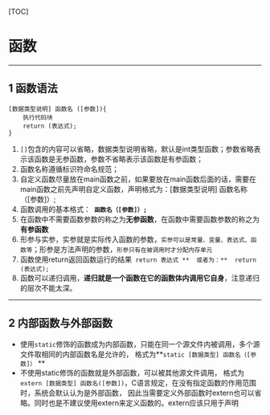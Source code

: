 [TOC]
# 函数

---
## 1 函数语法

```
[数据类型说明] 函数名 ([参数]){
    执行代码块
    return (表达式);
}
```

1. `[]`包含的内容可以省略，数据类型说明省略，默认是int类型函数；参数省略表示该函数是无参函数，参数不省略表示该函数是有参函数；
2. 函数名称遵循标识符命名规范；
3. 自定义函数尽量放在main函数之前，如果要放在main函数后面的话，需要在main函数之前先声明自定义函数，声明格式为：[数据类型说明] 函数名称（[参数]）;
4. 函数调用的基本格式：**` 函数名（[参数]）;`**
5. 在函数中不需要函数参数的称之为**无参函数**，在函数中需要函数参数的称之为**有参函数**
6. 形参与实参，实参就是实际传入函数的参数，`实参可以是常量、变量、表达式、函数等`；形参是方法声明的参数，`形参只有在被调用时才分配内存单元`
7. 函数使用return返回函数运行的结果` return 表达式 **  或者为：**  return (表达式);`
8. 函数可以递归调用，**递归就是一个函数在它的函数体内调用它自身**，注意递归的层次不能太深。

---
## 2 内部函数与外部函数

- 使用`static`修饰的函数成为内部函数，只能在同一个源文件内被调用，多个源文件取相同的内部函数名是允许的，
格式为**`static [数据类型] 函数名（[参数]）` **
- 不使用static修饰的函数就是外部函数，可以被其他源文件调用，
格式为`extern [数据类型] 函数名([参数])`，C语言规定，在没有指定函数的作用范围时，系统会默认认为是外部函数，
因此当需要定义外部函数时extern也可以省略。同时也是不建议使用extern来定义函数的。extern应该只用于声明





